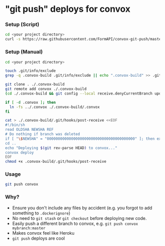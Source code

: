 # "git push" deploys for convox

### Setup (Script)

```bash
cd <your project directory>
curl -s https://raw.githubusercontent.com/FormAPI/convox-git-push/master/setup.sh | bash
```

### Setup (Manual)

```bash
cd <your project directory>

touch .git/info/exclude
grep -q .convox-build .git/info/exclude || echo ".convox-build" >> .git/info/exclude

git clone . ./.convox-build
git remote add convox ./.convox-build
(cd ./.convox-build && git config --local receive.denyCurrentBranch updateInstead)

if [ -d .convox ]; then
  ln -fs ../.convox ./.convox-build/.convox
fi

cat > ./.convox-build/.git/hooks/post-receive <<EOF
#!/bin/sh
read OLDSHA NEWSHA REF
# Do nothing if branch was deleted
if [ "\$NEWSHA" = "0000000000000000000000000000000000000000" ]; then exit; fi
cd ..
echo "Deploying $(git rev-parse HEAD) to convox..."
convox deploy
EOF
chmod +x .convox-build/.git/hooks/post-receive
```

### Usage

```bash
git push convox
```

### Why?

* Ensure you don't include any files by accident (e.g. you forgot to add something to `.dockerignore`)
* No need to `git stash` or `git checkout` before deploying new code.
* Easily push a different branch to convox, e.g. `git push convox mybranch:master`
* Makes convox feel like Heroku
* `git push` deploys are cool
